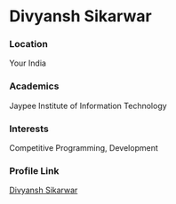 # Divyansh Sikarwar

### Location

Your India

### Academics

Jaypee Institute of Information Technology

### Interests

Competitive Programming, Development

### Profile Link

[Divyansh Sikarwar](https://github.com/divyanshsikarwar)
